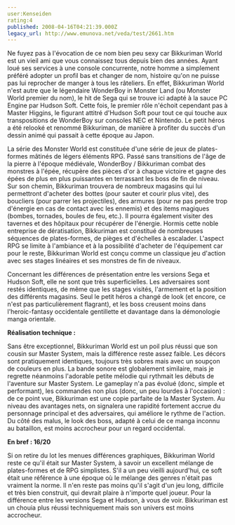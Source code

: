 ```yaml
---
user:Kenseiden
rating:4
published: 2008-04-16T04:21:39.000Z
legacy_url: http://www.emunova.net/veda/test/2661.htm
---
```

Ne fuyez pas à l'évocation de ce nom bien peu sexy car Bikkuriman World est un vieil ami que vous connaissez tous depuis bien des années. Ayant loué ses services à une console concurrente, notre homme a simplement préféré adopter un profil bas et changer de nom, histoire qu'on ne puisse pas lui reprocher de manger à tous les râteliers. En effet, Bikkuriman World n'est autre que le légendaire WonderBoy in Monster Land (ou Monster World premier du nom), le hit de Sega qui se trouve ici adapté à la sauce PC Engine par Hudson Soft. Cette fois, le premier rôle n'échoit cependant pas à Master Higgins, le figurant attitré d'Hudson Soft pour tout ce qui touche aux transpositions de WonderBoy sur consoles NEC et Nintendo. Le petit héros a été relooké et renommé Bikkuriman, de manière à profiter du succès d'un dessin animé qui passait à cette époque au Japon.   

  

La série des Monster World est constituée d'une série de jeux de plates-formes mâtinés de légers éléments RPG. Passé sans transitions de l'âge de la pierre à l'époque médiévale, WonderBoy / Bikkuriman combat des monstres à l'épée, récupère des pièces d'or à chaque victoire et gagne des épées de plus en plus puissantes en terrassant les boss de fin de niveau. Sur son chemin, Bikkuriman trouvera de nombreux magasins qui lui permettront d'acheter des bottes (pour sauter et courir plus vite), des boucliers (pour parrer les projectiles), des armures (pour ne pas perdre trop d'énergie en cas de contact avec les ennemis) et des items magiques (bombes, tornades, boules de feu, etc.). Il pourra également visiter des tavernes et des hôpitaux pour récupérer de l'énergie. Hormis cette noble entreprise de dératisation, Bikkuriman est constitué de nombreuses séquences de plates-formes, de pièges et d'échelles à escalader. L'aspect RPG se limite à l'ambiance et à la possibilité d'acheter de l'équipement car pour le reste, Bikkuriman World est conçu comme un classique jeu d'action avec ses stages linéaires et ses monstres de fin de niveaux.  

  

Concernant les différences de présentation entre les versions Sega et Hudson Soft, elle ne sont que très superficielles. Les adversaires sont restés identiques, de même que les stages visités, l'armement et la position des différents magasins. Seul le petit héros a changé de look (et encore, ce n'est pas particulièrement flagrant), et les boss creusent moins dans l'heroic-fantasy occidentale gentillette et davantage dans la démonologie manga orientale.  

  

**Réalisation technique :**  

Sans être exceptionnel, Bikkuriman World est un poil plus réussi que son cousin sur Master System, mais la différence reste assez faible. Les décors sont pratiquement identiques, toujours très sobres mais avec un soupçon de couleurs en plus. La bande sonore est globalement similaire, mais je regrette néanmoins l'adorable petite mélodie qui rythmait les débuts de l'aventure sur Master System. Le gameplay n'a pas évolué (donc, simple et performant), les commandes non plus (donc, un peu lourdes à l'occasion) : de ce point vue, Bikkuriman est une copie parfaite de la Master System. Au niveau des avantages nets, on signalera une rapidité fortement accrue du personnage principal et des adversaires, qui améliore le rythme de l'action. Du côté des malus, le look des boss, adapté à celui de ce manga inconnu au bataillon, est moins accrocheur pour un regard occidental.  

  

**En bref : 16/20**  

Si on retire du lot les menues différences graphiques, Bikkuriman World reste ce qu'il était sur Master System, à savoir un excellent mélange de plates-formes et de RPG simplistes. S'il a un peu vieilli aujourd'hui, ce soft était une référence à une époque où le mélange des genres n'était pas vraiment la norme. Il n'en reste pas moins qu'il s'agit d'un jeu long, difficile et très bien construit, qui devrait plaire à n'importe quel joueur. Pour la différence entre les versions Sega et Hudson, à vous de voir. Bikkuriman est un chouia plus réussi techniquement mais son univers est moins accrocheur.